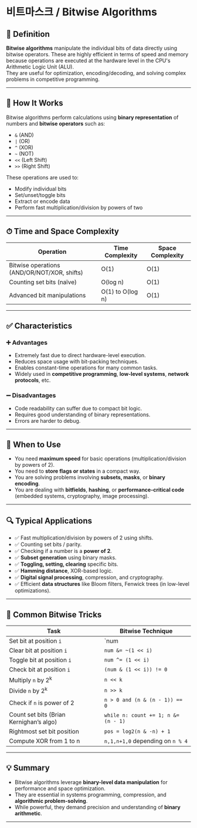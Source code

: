 # 비트마스크 / Bitwise Algorithms

## 📌 Definition

**Bitwise algorithms** manipulate the individual bits of data directly using bitwise operators. These are highly efficient in terms of speed and memory because operations are executed at the hardware level in the CPU's Arithmetic Logic Unit (ALU).  
They are useful for optimization, encoding/decoding, and solving complex problems in competitive programming.

---

## 🧠 How It Works

Bitwise algorithms perform calculations using **binary representation** of numbers and **bitwise operators** such as:
- `&` (AND)
- `|` (OR)
- `^` (XOR)
- `~` (NOT)
- `<<` (Left Shift)
- `>>` (Right Shift)

These operations are used to:
- Modify individual bits
- Set/unset/toggle bits
- Extract or encode data
- Perform fast multiplication/division by powers of two

---

## ⏱ Time and Space Complexity

| Operation                     | Time Complexity | Space Complexity |
|------------------------------|------------------|-------------------|
| Bitwise operations (AND/OR/NOT/XOR, shifts) | O(1)             | O(1)              |
| Counting set bits (naïve)    | O(log n)         | O(1)              |
| Advanced bit manipulations   | O(1) to O(log n) | O(1)              |

---

## ✅ Characteristics

### ➕ Advantages
- Extremely fast due to direct hardware-level execution.
- Reduces space usage with bit-packing techniques.
- Enables constant-time operations for many common tasks.
- Widely used in **competitive programming**, **low-level systems**, **network protocols**, etc.

### ➖ Disadvantages
- Code readability can suffer due to compact bit logic.
- Requires good understanding of binary representations.
- Errors are harder to debug.

---

## 🧭 When to Use

- You need **maximum speed** for basic operations (multiplication/division by powers of 2).
- You need to **store flags or states** in a compact way.
- You are solving problems involving **subsets, masks**, or **binary encoding**.
- You are dealing with **bitfields**, **hashing**, or **performance-critical code** (embedded systems, cryptography, image processing).

---

## 🔍 Typical Applications

- ✅ Fast multiplication/division by powers of 2 using shifts.
- ✅ Counting set bits / parity.
- ✅ Checking if a number is a **power of 2**.
- ✅ **Subset generation** using binary masks.
- ✅ **Toggling, setting, clearing** specific bits.
- ✅ **Hamming distance**, XOR-based logic.
- ✅ **Digital signal processing**, compression, and cryptography.
- ✅ Efficient **data structures** like Bloom filters, Fenwick trees (in low-level optimizations).

---

## 🔧 Common Bitwise Tricks

| Task                                    | Bitwise Technique                                      |
|-----------------------------------------|--------------------------------------------------------|
| Set bit at position `i`                 | `num |= (1 << i)`                                      |
| Clear bit at position `i`               | `num &= ~(1 << i)`                                     |
| Toggle bit at position `i`              | `num ^= (1 << i)`                                      |
| Check bit at position `i`               | `(num & (1 << i)) != 0`                                |
| Multiply `n` by 2<sup>k</sup>           | `n << k`                                               |
| Divide `n` by 2<sup>k</sup>             | `n >> k`                                               |
| Check if `n` is power of 2              | `n > 0 and (n & (n - 1)) == 0`                         |
| Count set bits (Brian Kernighan’s algo) | `while n: count += 1; n &= (n - 1)`                    |
| Rightmost set bit position              | `pos = log2(n & -n) + 1`                               |
| Compute XOR from 1 to n                 | `n,1,n+1,0` depending on `n % 4`                       |

---

## 💡 Summary

- Bitwise algorithms leverage **binary-level data manipulation** for performance and space optimization.
- They are essential in systems programming, compression, and **algorithmic problem-solving**.
- While powerful, they demand precision and understanding of **binary arithmetic**.

---
